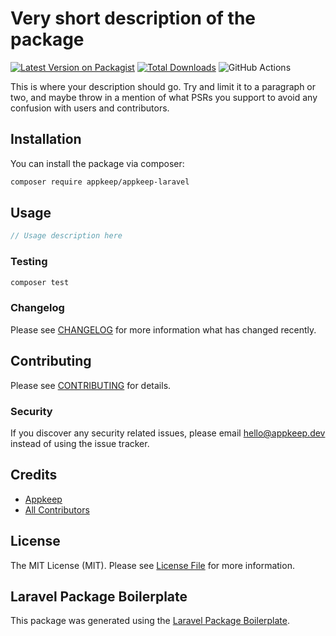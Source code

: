 # Very short description of the package

[![Latest Version on Packagist](https://img.shields.io/packagist/v/appkeep/appkeep-laravel.svg?style=flat-square)](https://packagist.org/packages/appkeep/appkeep-laravel)
[![Total Downloads](https://img.shields.io/packagist/dt/appkeep/appkeep-laravel.svg?style=flat-square)](https://packagist.org/packages/appkeep/appkeep-laravel)
![GitHub Actions](https://github.com/appkeep/appkeep-laravel/actions/workflows/main.yml/badge.svg)

This is where your description should go. Try and limit it to a paragraph or two, and maybe throw in a mention of what PSRs you support to avoid any confusion with users and contributors.

## Installation

You can install the package via composer:

```bash
composer require appkeep/appkeep-laravel
```

## Usage

```php
// Usage description here
```

### Testing

```bash
composer test
```

### Changelog

Please see [CHANGELOG](CHANGELOG.md) for more information what has changed recently.

## Contributing

Please see [CONTRIBUTING](CONTRIBUTING.md) for details.

### Security

If you discover any security related issues, please email hello@appkeep.dev instead of using the issue tracker.

## Credits

-   [Appkeep](https://github.com/appkeep)
-   [All Contributors](../../contributors)

## License

The MIT License (MIT). Please see [License File](LICENSE.md) for more information.

## Laravel Package Boilerplate

This package was generated using the [Laravel Package Boilerplate](https://laravelpackageboilerplate.com).
